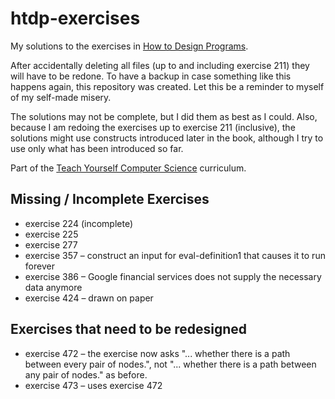 # htdp-exercises
My solutions to the exercises in [How to Design Programs](https://htdp.org/).

After accidentally deleting all files (up to and including exercise 211) they
will have to be redone. To have a backup in case something like this happens 
again, this repository was created. Let this be a reminder to myself of my 
self-made misery.

The solutions may not be complete, but I did them as best as I could. Also,
because I am redoing the exercises up to exercise 211 (inclusive), the solutions
might use constructs introduced later in the book, although I try to use only
what has been introduced so far.

Part of the [Teach Yourself Computer Science](https://teachyourselfcs.com/) 
curriculum.

## Missing / Incomplete Exercises
* exercise 224 (incomplete)
* exercise 225
* exercise 277
* exercise 357 – construct an input for eval-definition1 that causes it to run forever
* exercise 386 – Google financial services does not supply the necessary data anymore
* exercise 424 – drawn on paper

## Exercises that need to be redesigned
* exercise 472 – the exercise now asks "... whether there is a path between every pair of nodes.",
                 not "... whether there is a path between any pair of nodes." as before.
* exercise 473 – uses exercise 472

